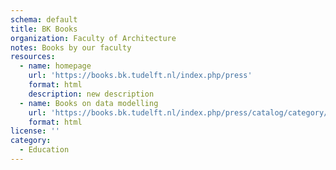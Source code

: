 ```yaml
---
schema: default
title: BK Books
organization: Faculty of Architecture
notes: Books by our faculty
resources:
  - name: homepage
    url: 'https://books.bk.tudelft.nl/index.php/press'
    format: html
    description: new description
  - name: Books on data modelling
    url: 'https://books.bk.tudelft.nl/index.php/press/catalog/category/DATA'
    format: html
license: ''
category:
  - Education
---
```


